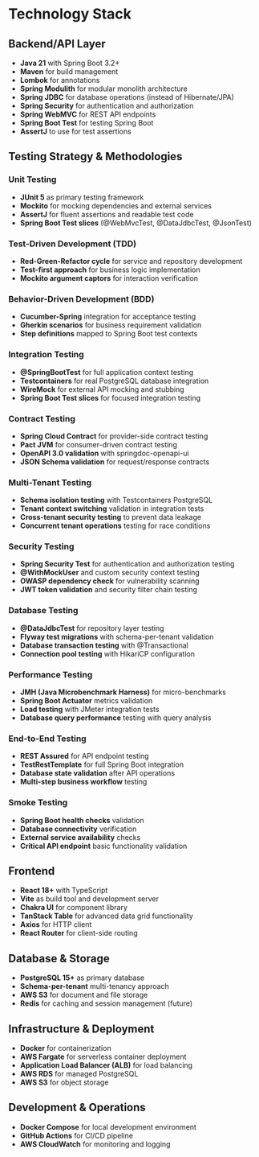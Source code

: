 # Technology Stack

## Backend/API Layer

- **Java 21** with Spring Boot 3.2+
- **Maven** for build management
- **Lombok** for annotations
- **Spring Modulith** for modular monolith architecture
- **Spring JDBC** for database operations (instead of Hibernate/JPA)
- **Spring Security** for authentication and authorization
- **Spring WebMVC** for REST API endpoints
- **Spring Boot Test** for testing Spring Boot
- **AssertJ** to use for test assertions

## Testing Strategy & Methodologies

### Unit Testing
- **JUnit 5** as primary testing framework
- **Mockito** for mocking dependencies and external services
- **AssertJ** for fluent assertions and readable test code
- **Spring Boot Test slices** (@WebMvcTest, @DataJdbcTest, @JsonTest)

### Test-Driven Development (TDD)
- **Red-Green-Refactor cycle** for service and repository development
- **Test-first approach** for business logic implementation
- **Mockito argument captors** for interaction verification

### Behavior-Driven Development (BDD)
- **Cucumber-Spring** integration for acceptance testing
- **Gherkin scenarios** for business requirement validation
- **Step definitions** mapped to Spring Boot test contexts

### Integration Testing
- **@SpringBootTest** for full application context testing
- **Testcontainers** for real PostgreSQL database integration
- **WireMock** for external API mocking and stubbing
- **Spring Boot Test slices** for focused integration testing

### Contract Testing
- **Spring Cloud Contract** for provider-side contract testing
- **Pact JVM** for consumer-driven contract testing
- **OpenAPI 3.0 validation** with springdoc-openapi-ui
- **JSON Schema validation** for request/response contracts

### Multi-Tenant Testing
- **Schema isolation testing** with Testcontainers PostgreSQL
- **Tenant context switching** validation in integration tests
- **Cross-tenant security testing** to prevent data leakage
- **Concurrent tenant operations** testing for race conditions

### Security Testing
- **Spring Security Test** for authentication and authorization testing
- **@WithMockUser** and custom security context testing
- **OWASP dependency check** for vulnerability scanning
- **JWT token validation** and security filter chain testing

### Database Testing
- **@DataJdbcTest** for repository layer testing
- **Flyway test migrations** with schema-per-tenant validation
- **Database transaction testing** with @Transactional
- **Connection pool testing** with HikariCP configuration

### Performance Testing
- **JMH (Java Microbenchmark Harness)** for micro-benchmarks
- **Spring Boot Actuator** metrics validation
- **Load testing** with JMeter integration tests
- **Database query performance** testing with query analysis

### End-to-End Testing
- **REST Assured** for API endpoint testing
- **TestRestTemplate** for full Spring Boot integration
- **Database state validation** after API operations
- **Multi-step business workflow** testing

### Smoke Testing
- **Spring Boot health checks** validation
- **Database connectivity** verification
- **External service availability** checks
- **Critical API endpoint** basic functionality validation

## Frontend

- **React 18+** with TypeScript
- **Vite** as build tool and development server
- **Chakra UI** for component library
- **TanStack Table** for advanced data grid functionality
- **Axios** for HTTP client
- **React Router** for client-side routing

## Database & Storage

- **PostgreSQL 15+** as primary database
- **Schema-per-tenant** multi-tenancy approach
- **AWS S3** for document and file storage
- **Redis** for caching and session management (future)

## Infrastructure & Deployment

- **Docker** for containerization
- **AWS Fargate** for serverless container deployment
- **Application Load Balancer (ALB)** for load balancing
- **AWS RDS** for managed PostgreSQL
- **AWS S3** for object storage

## Development & Operations

- **Docker Compose** for local development environment
- **GitHub Actions** for CI/CD pipeline
- **AWS CloudWatch** for monitoring and logging
